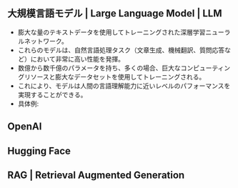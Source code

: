 <!-- 記事URL:https://github.com/takata150802/tech_glossary/blob/main/output/llm-overview.md# -->

## 大規模言語モデル | Large Language Model | LLM <!-- entry_word_and_anchor:ML_LLM_LargeLangeageModel -->
- 膨大な量のテキストデータを使用してトレーニングされた深層学習ニューラルネットワーク。
- これらのモデルは、自然言語処理タスク（文章生成、機械翻訳、質問応答など）において非常に高い性能を発揮。
- 数億から数千億のパラメータを持ち、多くの場合、巨大なコンピューティングリソースと膨大なデータセットを使用してトレーニングされる。
- これにより、モデルは人間の言語理解能力に近いレベルのパフォーマンスを実現することができる。
- 具体例:

## OpenAI <!-- entry_word_and_anchor:ML_LLM_OpenAI -->

## Hugging Face <!-- entry_word_and_anchor:ML_LLM_HuggingFace -->

## RAG | Retrieval Augmented Generation <!-- entry_word_and_anchor:ML_LLM_RAG -->
